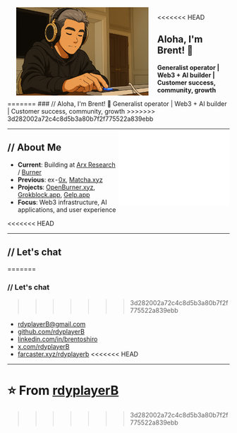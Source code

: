 <img src="rdyplayerB.png" width="300" alt="rdyplayerB" align="left" hspace="20">
<clear all>

<<<<<<< HEAD
<h2>Aloha, I'm Brent! 🤙</h2>
<p><strong>Generalist operator | Web3 + AI builder | Customer success, community, growth</strong></p>

<div style="clear: both;"></div>
=======
### // Aloha, I'm Brent! 🤙
Generalist operator | Web3 + AI builder | Customer success, community, growth
>>>>>>> 3d282002a72c4c8d5b3a80b7f2f775522a839ebb

<table style="border: 0; border-collapse: collapse; width: 100%; border-spacing: 0;">
<tr style="border: 0;">
<td style="border: 0; padding: 0; width: 50%; vertical-align: top;">

## // About Me

- **Current**: Building at [Arx Research](https://arxresearch.com) / [Burner](https://burner.pro)
- **Previous**: ex-[0x](https://0x.org), [Matcha.xyz](https://matcha.xyz)
- **Projects**: [OpenBurner.xyz](https://openburner.xyz), [Grokblock.app](https://grokblock.app), [Gelp.app](https://gelp.app)
- **Focus**: Web3 infrastructure, AI applications, and user experience

<<<<<<< HEAD
</td>
<td style="border: 0; padding: 0; width: 50%; vertical-align: top;">

<img src="https://raw.githubusercontent.com/rdyplayerB/rdyplayerB/main/metrics.plugin.isocalendar.svg" alt="Isometric Commit Calendar" width="100%">

</td>
</tr>
</table>

## // Let's chat
=======
### // Let's chat
>>>>>>> 3d282002a72c4c8d5b3a80b7f2f775522a839ebb

- [rdyplayerB@gmail.com](mailto:rdyplayerB@gmail.com)
- [github.com/rdyplayerB](https://github.com/rdyplayerB)
- [linkedin.com/in/brentoshiro](https://linkedin.com/in/brentoshiro)
- [x.com/rdyplayerB](https://x.com/rdyplayerB)
- [farcaster.xyz/rdyplayerb](https://farcaster.xyz/rdyplayerb)
<<<<<<< HEAD

---

⭐ From [rdyplayerB](https://github.com/rdyplayerB)
=======
>>>>>>> 3d282002a72c4c8d5b3a80b7f2f775522a839ebb
